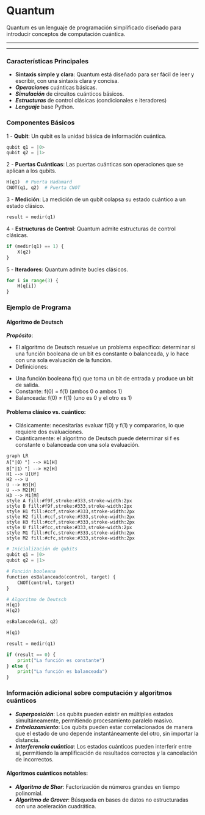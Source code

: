 # Quantum

Quantum es un lenguaje de programación simplificado diseñado 
para introducir conceptos de computación cuántica.
____________
____________

### Características Principales

+ **Sintaxis simple y clara**: Quantum está diseñado para ser fácil de leer y escribir, con una sintaxis clara y concisa.
+ ***Operaciones*** cuánticas básicas.
+ ***Simulación*** de circuitos cuánticos básicos.
+ ***Estructuras*** de control clásicas (condicionales e iteradores)
+ ***Lenguaje*** base Python.

### Componentes Básicos

1 - **Qubit**: Un qubit es la unidad básica de información cuántica.

```python
qubit q1 = |0>
qubit q2 = |1>
```

2 - **Puertas Cuánticas**: Las puertas cuánticas son operaciones que se aplican a los qubits.

```python
H(q1)  # Puerta Hadamard
CNOT(q1, q2)  # Puerta CNOT
```

3 - **Medición**: La medición de un qubit colapsa su estado cuántico a un estado clásico.

```python
result = medir(q1)
```

4 - **Estructuras de Control**: Quantum admite estructuras de control clásicas.

```python
if (medir(q1) == 1) {
    X(q2)
}
```

5 - **Iteradores**: Quantum admite bucles clásicos.

```python
for i in range(3) {
    H(q[i])
}
```

### Ejemplo de Programa

#### Algoritmo de Deutsch
***Propósito***:
+ El algoritmo de Deutsch resuelve un problema específico: 
determinar si una función booleana de un bit es constante o balanceada, 
y lo hace con una sola evaluación de la función. 
+ Definiciones:

- Una función booleana f(x) que toma un bit de entrada y produce un bit de salida.
- Constante: f(0) = f(1) (ambos 0 o ambos 1)
- Balanceada: f(0) ≠ f(1) (uno es 0 y el otro es 1)

#### Problema clásico vs. cuántico:

+ Clásicamente: necesitarías evaluar f(0) y f(1) y compararlos, lo que requiere dos evaluaciones.
+ Cuánticamente: el algoritmo de Deutsch puede determinar si f es constante o balanceada con una sola evaluación.

```mermaid
graph LR
A["|0〉"] --> H1[H]
B["|1〉"] --> H2[H]
H1 --> U[Uf]
H2 --> U
U --> H3[H]
U --> M2[M]
H3 --> M1[M]
style A fill:#f9f,stroke:#333,stroke-width:2px
style B fill:#f9f,stroke:#333,stroke-width:2px
style H1 fill:#ccf,stroke:#333,stroke-width:2px
style H2 fill:#ccf,stroke:#333,stroke-width:2px
style H3 fill:#ccf,stroke:#333,stroke-width:2px
style U fill:#fcc,stroke:#333,stroke-width:2px
style M1 fill:#cfc,stroke:#333,stroke-width:2px
style M2 fill:#cfc,stroke:#333,stroke-width:2px

```

    
```python
# Inicialización de qubits
qubit q1 = |0>
qubit q2 = |1>

# Función booleana
function esBalanceado(control, target) {
    CNOT(control, target)
}

# Algoritmo de Deutsch
H(q1)
H(q2)

esBalancedo(q1, q2)

H(q1)

result = medir(q1)

if (result == 0) {
    print("La función es constante")
} else {
    print("La función es balanceada")
}
```

### Información adicional sobre computación y algoritmos cuánticos

* ***Superposición***: Los qubits pueden existir en múltiples estados simultáneamente, permitiendo procesamiento paralelo masivo.
* ***Entrelazamiento***: Los qubits pueden estar correlacionados de manera que el estado de uno depende instantáneamente del otro, sin importar la distancia.
* ***Interferencia cuántica***: Los estados cuánticos pueden interferir entre sí, permitiendo la amplificación de resultados correctos y la cancelación de incorrectos.

#### Algoritmos cuánticos notables:

+ ***Algoritmo de Shor***: Factorización de números grandes en tiempo polinomial.
+ ***Algoritmo de Grover***: Búsqueda en bases de datos no estructuradas con una aceleración cuadrática.
